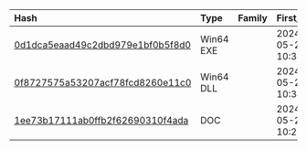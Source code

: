 |Hash|Type|Family|First_Seen|Name|
|:--|:--|:--|:--|:--|
|[0d1dca5eaad49c2dbd979e1bf0b5f8d0](https://www.virustotal.com/gui/file/0d1dca5eaad49c2dbd979e1bf0b5f8d0)|Win64 EXE||2024-05-24 10:35:15|%PUBLIC%\Documents\MicrosoftWordUpdater.log|
|[0f8727575a53207acf78fcd8260e11c0](https://www.virustotal.com/gui/file/0f8727575a53207acf78fcd8260e11c0)|Win64 DLL||2024-05-24 10:34:41|synchronize.dll|
|[1ee73b17111ab0ffb2f62690310f4ada](https://www.virustotal.com/gui/file/1ee73b17111ab0ffb2f62690310f4ada)|DOC||2024-05-24 10:28:26|C:\Users\user\AppData\Local\Temp\moup0ryy.lvf\iden.doc|

